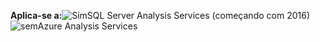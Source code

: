 **Aplica-se a:**![Sim](media/yes.png)SQL Server Analysis Services (começando com 2016)![sem](media/no.png)Azure Analysis Services